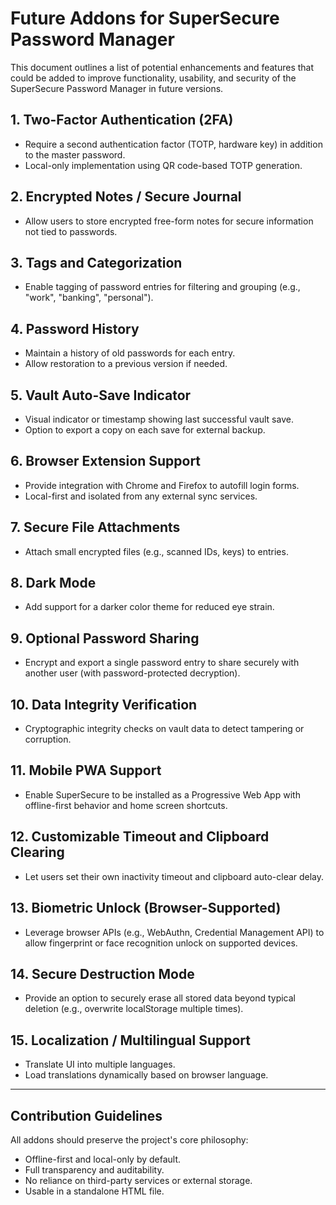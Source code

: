 # Future Addons for SuperSecure Password Manager

This document outlines a list of potential enhancements and features that could be added to improve functionality, usability, and security of the SuperSecure Password Manager in future versions.

## 1. Two-Factor Authentication (2FA)

- Require a second authentication factor (TOTP, hardware key) in addition to the master password.
- Local-only implementation using QR code-based TOTP generation.

## 2. Encrypted Notes / Secure Journal

- Allow users to store encrypted free-form notes for secure information not tied to passwords.

## 3. Tags and Categorization

- Enable tagging of password entries for filtering and grouping (e.g., "work", "banking", "personal").

## 4. Password History

- Maintain a history of old passwords for each entry.
- Allow restoration to a previous version if needed.

## 5. Vault Auto-Save Indicator

- Visual indicator or timestamp showing last successful vault save.
- Option to export a copy on each save for external backup.

## 6. Browser Extension Support

- Provide integration with Chrome and Firefox to autofill login forms.
- Local-first and isolated from any external sync services.

## 7. Secure File Attachments

- Attach small encrypted files (e.g., scanned IDs, keys) to entries.

## 8. Dark Mode

- Add support for a darker color theme for reduced eye strain.

## 9. Optional Password Sharing

- Encrypt and export a single password entry to share securely with another user (with password-protected decryption).

## 10. Data Integrity Verification

- Cryptographic integrity checks on vault data to detect tampering or corruption.

## 11. Mobile PWA Support

- Enable SuperSecure to be installed as a Progressive Web App with offline-first behavior and home screen shortcuts.

## 12. Customizable Timeout and Clipboard Clearing

- Let users set their own inactivity timeout and clipboard auto-clear delay.

## 13. Biometric Unlock (Browser-Supported)

- Leverage browser APIs (e.g., WebAuthn, Credential Management API) to allow fingerprint or face recognition unlock on supported devices.

## 14. Secure Destruction Mode

- Provide an option to securely erase all stored data beyond typical deletion (e.g., overwrite localStorage multiple times).

## 15. Localization / Multilingual Support

- Translate UI into multiple languages.
- Load translations dynamically based on browser language.

---

## Contribution Guidelines

All addons should preserve the project's core philosophy:

- Offline-first and local-only by default.
- Full transparency and auditability.
- No reliance on third-party services or external storage.
- Usable in a standalone HTML file.

